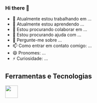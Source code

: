 ### Hi there 👋

- 🔭 Atualmente estou trabalhando em ...
- 🌱 Atualmente estou aprendendo ...
- 👯 Estou procurando colaborar em ...
- 🤔 Estou procurando ajuda com ...
- 💬 Pergunte-me sobre ...
- 📫 Como entrar em contato comigo: ...
- 😄 Pronomes: ...
- ⚡ Curiosidade: ...



## Ferramentas e Tecnologias

<img src="https://cdn.jsdelivr.net/gh/devicons/devicon/icons/javascript/javascript-original.svg" width="40" height="40"/>
          
